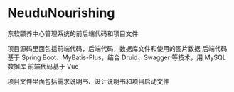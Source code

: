 # NeuduNourishing
东软颐养中心管理系统的前后端代码和项目文件

项目源码里面包括前端代码，后端代码，数据库文件和使用的图片数据
后端代码基于 Spring Boot、MyBatis-Plus，结合 Druid、Swagger 等技术，用 MySQL 数据库
前端代码基于 Vue

项目文件里面包括需求说明书、设计说明书和项目启动文件
